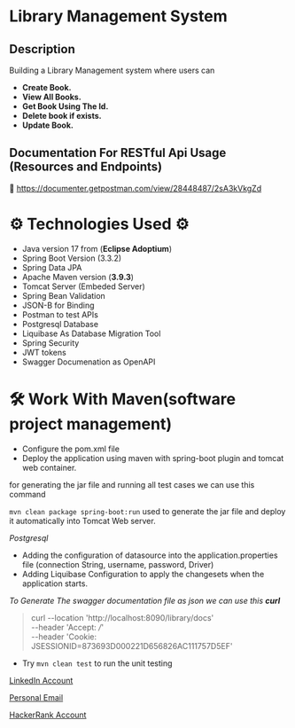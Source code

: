 # Library Management System

## Description

Building a Library Management system where users can
- **Create Book.**
- **View All Books.**
- **Get Book Using The Id.**
- **Delete book if exists.**
- **Update Book.**

## Documentation For RESTful Api Usage (Resources and Endpoints)

📧 https://documenter.getpostman.com/view/28448487/2sA3kVkgZd

# ⚙ Technologies Used ⚙
* Java version 17 from (**Eclipse Adoptium**)
* Spring Boot Version (3.3.2)
* Spring Data JPA
* Apache Maven version (**3.9.3**)
* Tomcat Server (Embeded Server)
* Spring Bean Validation
* JSON-B for Binding
* Postman to test APIs
* Postgresql Database
* Liquibase As Database Migration Tool
* Spring Security
* JWT tokens
* Swagger Documenation as OpenAPI

# 🛠 Work With Maven(software project management)
* Configure the pom.xml file
* Deploy the application using maven with spring-boot plugin and tomcat web container.

for generating the jar file and running all test cases we can use this command

`mvn clean package spring-boot:run` used to generate the jar file 
and deploy it automatically into Tomcat Web server.




*Postgresql*
* Adding the configuration of datasource into the application.properties file (connection String, username, password, Driver)
* Adding Liquibase Configuration to apply the changesets when the application starts.


*To Generate The swagger documentation file as json we can use this **curl***

>curl --location 'http://localhost:8090/library/docs' \
--header 'Accept: */*' \
--header 'Cookie: JSESSIONID=873693D000221D656826AC111757D5EF'

- Try
`mvn clean test` to run the unit testing 



[LinkedIn Account](https://www.linkedin.com/in/abdallah96)

[Personal Email](abdallahsameer22@gmail.com)

[HackerRank Account](https://www.hackerrank.com/profile/abdallahsameer22)

